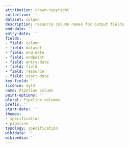 ```yaml
---
attribution: crown-copyright
collection: ''
dataset: column
description: resource column names for output fields
end-date: ''
entry-date: ''
fields:
- field: column
- field: dataset
- field: end-date
- field: endpoint
- field: entry-date
- field: field
- field: resource
- field: start-date
key-field: ''
licence: ogl3
name: Pipeline column
paint-options: ''
plural: Pipeline columns
prefix: ''
start-date: ''
themes:
- specification
- pipeline
typology: specification
wikidata: ''
wikipedia: ''
---
```

